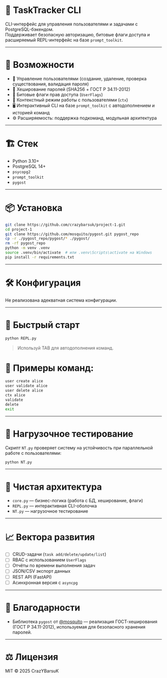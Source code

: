 # 🧩 TaskTracker CLI

CLI-интерфейс для управления пользователями и задачами с PostgreSQL-бэкендом.  
Поддерживает безопасную авторизацию, битовые флаги доступа и расширяемый REPL-интерфейс на базе `prompt_toolkit`.

---

# 🚀 Возможности

- 👤 Управление пользователями (создание, удаление, проверка существования, валидация пароля)
- 🔐 Хеширование паролей (SHA256 + ГОСТ Р 34.11-2012)
- 🧠 Битовые флаги прав доступа (`UserFlags`)
- 🧵 Контекстный режим работы с пользователями (`ctx`)
- 🖥️ Интерактивный CLI на базе `prompt_toolkit` с автодополнением и историей команд
- ⚙️ Расширяемость: поддержка подкоманд, модульная архитектура

---

# 🏗️ Стек

- Python 3.10+
- PostgreSQL 14+
- `psycopg2`
- `prompt_toolkit`
- `pygost`

---

# 📦 Установка

```bash
git clone https://github.com/crazybarsuk/project-1.git
cd project-1
git clone https://github.com/mosquito/pygost.git pygost_repo
cp -r ./pygost_repo/pygost/* ./pygost/
rm -rf pygost_repo
python -m venv .venv
source .venv/bin/activate  # или .venv\Scripts\activate на Windows
pip install -r requirements.txt
```

---

# 🛠️ Конфигурация

Не реализована адекватная система конфигурации.

---

# 🚦 Быстрый старт

```bash
python REPL.py
```

> Используй TAB для автодополнения команд.

# 📌 Примеры команд:

```bash
user create alice
user validate alice
user delete alice
ctx alice
validate
delete
exit
```

---

# 🧪 Нагрузочное тестирование

Скрипт `NT.py` проверяет систему на устойчивость при параллельной работе с пользователями:

```bash
python NT.py
```

---

# 🧼 Чистая архитектура

- `core.py` — бизнес-логика (работа с БД, хеширование, флаги)
- `REPL.py` — интерактивная CLI-оболочка
- `NT.py` — нагрузочное тестирование

---

# 📈 Вектора развития

- [ ] CRUD-задачи (`task add/delete/update/list`)
- [ ] RBAC с использованием `UserFlags`
- [ ] Отчёты по времени выполнения задач
- [ ] JSON/CSV экспорт данных
- [ ] REST API (FastAPI)
- [ ] Асинхронная версия с `asyncpg`

---

# 🙏 Благодарности

- Библиотека `pygost` от [@mosquito](https://github.com/mosquito/pygost) — реализация ГОСТ-хеширования (ГОСТ Р 34.11-2012), используемая для безопасного хранения паролей.

---

# ⚖️ Лицензия

MIT © 2025 CrazYBarsuK
